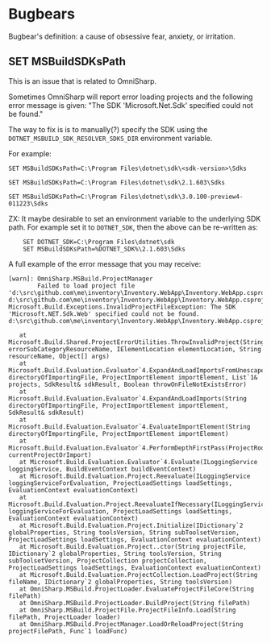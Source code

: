 # Bugbears

Bugbear's definition: a cause of obsessive fear, anxiety, or irritation.

## SET MSBuildSDKsPath

This is an issue that is related to OmniSharp.

Sometimes OmniSharp will report error loading projects and the following error message is given:
"The SDK 'Microsoft.Net.Sdk' specified could not be found."

The way to fix is is to manually(?) specify the SDK using the `DOTNET_MSBUILD_SDK_RESOLVER_SDKS_DIR` environment variable.

For example:

```CMD
SET MSBuildSDKsPath=C:\Program Files\dotnet\sdk\<sdk-version>\Sdks

SET MSBuildSDKsPath=C:\Program Files\dotnet\sdk\2.1.603\Sdks

SET MSBuildSDKsPath=C:\Program Files\dotnet\sdk\3.0.100-preview4-011223\Sdks
```

ZX: It maybe desirable to set an environment variable to the underlying SDK path.
    For example set it to `DOTNET_SDK`, then the above can be re-written as:

```CMD
    SET DOTNET_SDK=C:\Program Files\dotnet\sdk
    SET MSBuildSDKsPath=%DOTNET_SDK%\2.1.603\Sdks
```

A full example of the error message that you may receive:

```CMD
[warn]: OmniSharp.MSBuild.ProjectManager
        Failed to load project file 'd:\src\github.com\me\inventory\Inventory.WebApp\Inventory.WebApp.csproj'.
d:\src\github.com\me\inventory\Inventory.WebApp\Inventory.WebApp.csproj(1,1)
Microsoft.Build.Exceptions.InvalidProjectFileException: The SDK 'Microsoft.NET.Sdk.Web' specified could not be found.  d:\src\github.com\me\inventory\Inventory.WebApp\Inventory.WebApp.csproj

   at Microsoft.Build.Shared.ProjectErrorUtilities.ThrowInvalidProject(String errorSubCategoryResourceName, IElementLocation elementLocation, String resourceName, Object[] args)
   at Microsoft.Build.Evaluation.Evaluator`4.ExpandAndLoadImportsFromUnescapedImportExpressionConditioned(String directoryOfImportingFile, ProjectImportElement importElement, List`1& projects, SdkResult& sdkResult, Boolean throwOnFileNotExistsError)
   at Microsoft.Build.Evaluation.Evaluator`4.ExpandAndLoadImports(String directoryOfImportingFile, ProjectImportElement importElement, SdkResult& sdkResult)
   at Microsoft.Build.Evaluation.Evaluator`4.EvaluateImportElement(String directoryOfImportingFile, ProjectImportElement importElement)
   at Microsoft.Build.Evaluation.Evaluator`4.PerformDepthFirstPass(ProjectRootElement currentProjectOrImport)
   at Microsoft.Build.Evaluation.Evaluator`4.Evaluate(ILoggingService loggingService, BuildEventContext buildEventContext)
   at Microsoft.Build.Evaluation.Project.Reevaluate(ILoggingService loggingServiceForEvaluation, ProjectLoadSettings loadSettings, EvaluationContext evaluationContext)
   at Microsoft.Build.Evaluation.Project.ReevaluateIfNecessary(ILoggingService loggingServiceForEvaluation, ProjectLoadSettings loadSettings, EvaluationContext evaluationContext)
   at Microsoft.Build.Evaluation.Project.Initialize(IDictionary`2 globalProperties, String toolsVersion, String subToolsetVersion, ProjectLoadSettings loadSettings, EvaluationContext evaluationContext)
   at Microsoft.Build.Evaluation.Project..ctor(String projectFile, IDictionary`2 globalProperties, String toolsVersion, String subToolsetVersion, ProjectCollection projectCollection, ProjectLoadSettings loadSettings, EvaluationContext evaluationContext)
   at Microsoft.Build.Evaluation.ProjectCollection.LoadProject(String fileName, IDictionary`2 globalProperties, String toolsVersion)
   at OmniSharp.MSBuild.ProjectLoader.EvaluateProjectFileCore(String filePath)
   at OmniSharp.MSBuild.ProjectLoader.BuildProject(String filePath)
   at OmniSharp.MSBuild.ProjectFile.ProjectFileInfo.Load(String filePath, ProjectLoader loader)
   at OmniSharp.MSBuild.ProjectManager.LoadOrReloadProject(String projectFilePath, Func`1 loadFunc)
```
